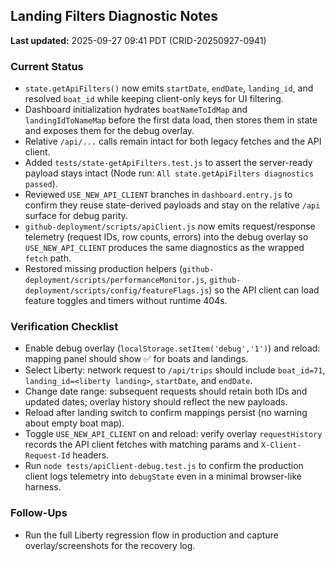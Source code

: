 ## Landing Filters Diagnostic Notes
**Last updated:** 2025-09-27 09:41 PDT (CRID-20250927-0941)

### Current Status
- `state.getApiFilters()` now emits `startDate`, `endDate`, `landing_id`, and resolved `boat_id` while keeping client-only keys for UI filtering.
- Dashboard initialization hydrates `boatNameToIdMap` and `landingIdToNameMap` before the first data load, then stores them in state and exposes them for the debug overlay.
- Relative `/api/...` calls remain intact for both legacy fetches and the API client.
- Added `tests/state-getApiFilters.test.js` to assert the server-ready payload stays intact (Node run: `All state.getApiFilters diagnostics passed`).
- Reviewed `USE_NEW_API_CLIENT` branches in `dashboard.entry.js` to confirm they reuse state-derived payloads and stay on the relative `/api` surface for debug parity.
- `github-deployment/scripts/apiClient.js` now emits request/response telemetry (request IDs, row counts, errors) into the debug overlay so `USE_NEW_API_CLIENT` produces the same diagnostics as the wrapped `fetch` path.
- Restored missing production helpers (`github-deployment/scripts/performanceMonitor.js`, `github-deployment/scripts/config/featureFlags.js`) so the API client can load feature toggles and timers without runtime 404s.

### Verification Checklist
- Enable debug overlay (`localStorage.setItem('debug','1')`) and reload: mapping panel should show ✅ for boats and landings.
- Select Liberty: network request to `/api/trips` should include `boat_id=71`, `landing_id=<liberty landing>`, `startDate`, and `endDate`.
- Change date range: subsequent requests should retain both IDs and updated dates; overlay history should reflect the new payloads.
- Reload after landing switch to confirm mappings persist (no warning about empty boat map).
- Toggle `USE_NEW_API_CLIENT` on and reload: verify overlay `requestHistory` records the API client fetches with matching params and `X-Client-Request-Id` headers.
- Run `node tests/apiClient-debug.test.js` to confirm the production client logs telemetry into `debugState` even in a minimal browser-like harness.

### Follow-Ups
- Run the full Liberty regression flow in production and capture overlay/screenshots for the recovery log.
